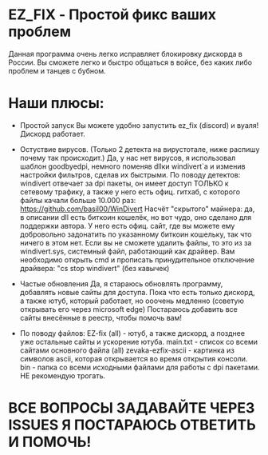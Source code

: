 # EZ_FIX - Простой фикс ваших проблем 
Данная программа очень легко исправляет блокировку дискорда в России. Вы сможете легко и быстро общаться в войсе, без каких либо проблем и танцев с бубном.

# Наши плюсы:
- Простой запуск 
Вы можете удобно запустить ez_fix (discord) и вуаля! Дискорд работает.

- Остуствие вирусов. (Только 2 детекта на вирустотале, ниже распишу почему так происходит.)
Да, у нас нет вирусов, я использовал шаблон goodbyedpi, немного поменяв dllки windivert`а и изменив настройки фильтров, сделав их быстрыми.
По поводу детектов: windivert отвечает за dpi пакеты, он имеет доступ ТОЛЬКО к сетевому трафику, а также у него есть офиц. гитхаб, с которого файлы качали больше 10.000 раз: https://github.com/basil00/WinDivert
Насчёт "скрытого" майнера: да, в описании dll есть биткоин кошелёк, но вот чудо, оно сделано для поддержки автора. У него есть офиц. сайт, где вы можете ему добровольно задонатить по указанному биткоин кошельку, так что ничего в этом нет. 
Если вы не сможете удалить файлы, то это из за windivert.sys, системный файл, работающий как драйвер. Вам необходимо открыть cmd и прописать принудительное отключение драйвера: "cs stop windivert" (без кавычек)

- Частые обновления
Да, я стараюсь обновлять программу, добавлять новые сайты для доступа. Пока что есть только дискорд, а также ютуб, который работает, но ооочень медленно (советую открывать его через microsoft edge)
Постараюсь добавить все сайты внесённые в реестр, чтобы помочь вам!

- По поводу файлов:
EZ-fix (all) - ютуб, а также дискорд, а позднее уже остальные сайты и ускорение ютуба.
main.txt - список со всеми сайтами основного файла (all)
zevaka-ezfix-ascii - картинка из символов ascii, которая открывается во время открытия консоли.
bin - папка со всеми исходными файлами для работы с dpi пакетами. НЕ рекомендую трогать.

# ВСЕ ВОПРОСЫ ЗАДАВАЙТЕ ЧЕРЕЗ ISSUES Я ПОСТАРАЮСЬ ОТВЕТИТЬ И ПОМОЧЬ!
